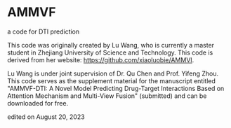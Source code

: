 # AMMVF
a code for DTI prediction

This code was originally created by Lu Wang, who is currently a master student in Zhejiang University of Science and Technology.
This code is derived from her website: https://github.com/xiaoluobie/AMMVI.

Lu Wang is under joint supervision of Dr. Qu Chen and Prof. Yifeng Zhou.
This code serves as the supplement material for the manuscript entitled "AMMVF-DTI: A Novel Model Predicting Drug-Target Interactions Based on Attention Mechanism and Multi-View Fusion" (submitted) and can be downloaded for free.

edited on August 20, 2023
